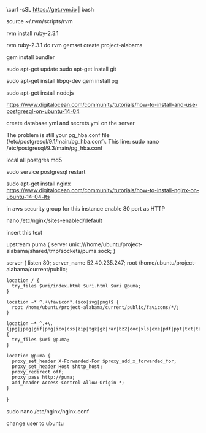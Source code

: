 <!-- install rvm -->
\curl -sSL https://get.rvm.io | bash
<!-- load rvm  -->
source ~/.rvm/scripts/rvm
<!--  install ruby -->
rvm install ruby-2.3.1
<!--  install gemset -->
rvm ruby-2.3.1 do rvm gemset create project-alabama
<!-- install bundler  -->
gem install bundler
<!--  install git -->
sudo apt-get update
sudo apt-get install git
<!--  install pg gem -->
sudo apt-get install libpq-dev
gem install pg
<!--  install uglifier gem -->
sudo apt-get install nodejs
<!-- install configure postgres  -->
https://www.digitalocean.com/community/tutorials/how-to-install-and-use-postgresql-on-ubuntu-14-04
<!-- setup linked files config/database.yml and config/secrets.yml  -->
create database.yml and secrets.yml on the server

The problem is still your pg_hba.conf file (/etc/postgresql/9.1/main/pg_hba.conf). This line:
sudo nano /etc/postgresql/9.3/main/pg_hba.conf

local   all             postgres                                md5

sudo service postgresql restart

<!--  nginx -->
sudo apt-get install nginx
https://www.digitalocean.com/community/tutorials/how-to-install-nginx-on-ubuntu-14-04-lts

in aws security group for this instance
enable 80 port as HTTP

nano /etc/nginx/sites-enabled/default

insert this text

upstream puma {
  server unix:///home/ubuntu/project-alabama/shared/tmp/sockets/puma.sock;
}

server {
  listen 80;
  server_name 52.40.235.247;
  root /home/ubuntu/project-alabama/current/public;


    location / {
      try_files $uri/index.html $uri.html $uri @puma;
    }

    location ~* ^.+\favicon*.(ico|svg|png)$ {
      root /home/ubuntu/project-alabama/current/public/favicons/*/;
    }

    location ~* ^.+\.(jpg|jpeg|gif|png|ico|css|zip|tgz|gz|rar|bz2|doc|xls|exe|pdf|ppt|txt|tar|mid|midi|wav|bmp|rtf|js|mp3|flv|mpeg|avi)$ {
      try_files $uri @puma;
    }

    location @puma {
      proxy_set_header X-Forwarded-For $proxy_add_x_forwarded_for;
      proxy_set_header Host $http_host;
      proxy_redirect off;
      proxy_pass http://puma;
      add_header Access-Control-Allow-Origin *;
    }

}


sudo nano /etc/nginx/nginx.conf

change user to ubuntu
